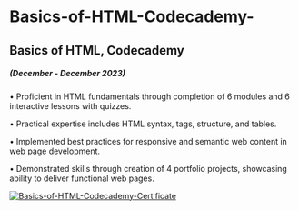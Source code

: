 # Basics-of-HTML-Codecademy-

## Basics of HTML, Codecademy
##### (December - December 2023)

•	Proficient in HTML fundamentals through completion of 6 modules and 6 interactive lessons with quizzes.

•	Practical expertise includes HTML syntax, tags, structure, and tables.

•	Implemented best practices for responsive and semantic web content in web page development.

•	Demonstrated skills through creation of 4 portfolio projects, showcasing ability to deliver functional web pages.


<a href="https://ibb.co/BB4hPfS"><img src="https://i.ibb.co/kX3LyGW/Basics-of-HTML-Codecademy-Certificate.jpg" alt="Basics-of-HTML-Codecademy-Certificate" ></a>
